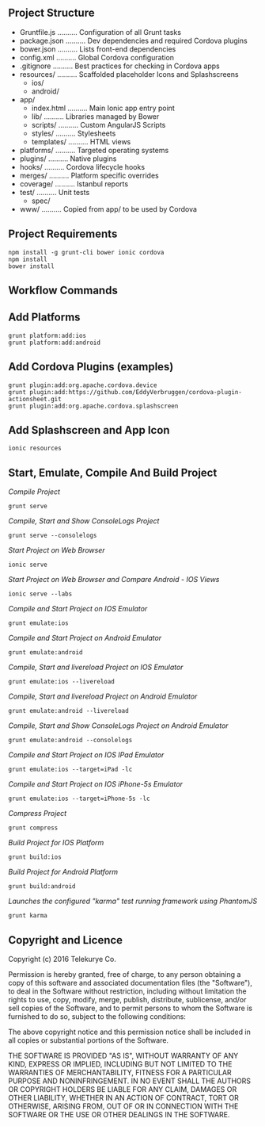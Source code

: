 ## Project Structure
  * Gruntfile.js   ..........           Configuration of all Grunt tasks
  * package.json   ..........           Dev dependencies and required Cordova plugins
  * bower.json     ..........           Lists front-end dependencies
  * config.xml     ..........           Global Cordova configuration
  * .gitignore     ..........           Best practices for checking in Cordova apps
  * resources/     ..........           Scaffolded placeholder Icons and Splashscreens
    * ios/
    * android/
  * app/
    * index.html   ..........           Main Ionic app entry point
    * lib/         ..........           Libraries managed by Bower
    * scripts/     ..........           Custom AngularJS Scripts
    * styles/      ..........           Stylesheets
    * templates/   ..........           HTML views
  * platforms/     ..........           Targeted operating systems
  * plugins/       ..........           Native plugins
  * hooks/         ..........           Cordova lifecycle hooks
  * merges/        ..........           Platform specific overrides
  * coverage/      ..........           Istanbul reports
  * test/          ..........           Unit tests
    * spec/
  * www/           ..........          Copied from app/ to be used by Cordova

## Project Requirements
  ``` 
  npm install -g grunt-cli bower ionic cordova
  npm install
  bower install
  ```

## Workflow Commands
   __Add Platforms__
   -----------------
   
  ``` 
  grunt platform:add:ios
  grunt platform:add:android
  ```
    
  __Add Cordova Plugins (examples)__
  ----------------------------------
  
  ```
  grunt plugin:add:org.apache.cordova.device
  grunt plugin:add:https://github.com/EddyVerbruggen/cordova-plugin-actionsheet.git
  grunt plugin:add:org.apache.cordova.splashscreen
  ```
   
  __Add Splashscreen and App Icon__
  ---------------------------------
  
  ``` 
  ionic resources
  ```
    
  __Start, Emulate, Compile And Build Project__
  ---------------------------------------------
  
  _Compile Project_
  ```
  grunt serve
  ```  
  _Compile, Start and Show ConsoleLogs Project_
  ```
  grunt serve --consolelogs
  ```  
  _Start Project on Web Browser_
  ```
  ionic serve
  ```  
  _Start Project on Web Browser and Compare Android - IOS Views_
  ```
  ionic serve --labs
  ```  
  _Compile and Start Project on IOS Emulator_
  ```
  grunt emulate:ios
  ```  
  _Compile and Start Project on Android Emulator_
  ```
  grunt emulate:android
  ```  
  _Compile, Start and livereload Project on IOS Emulator_
  ```
  grunt emulate:ios --livereload
  ```  
  _Compile, Start and livereload Project on Android Emulator_
  ```
  grunt emulate:android --livereload
  ```  
  _Compile, Start and Show ConsoleLogs Project on Android Emulator_
  ```
  grunt emulate:android --consolelogs
  ```  
  _Compile and Start Project on IOS IPad Emulator_
  ```
  grunt emulate:ios --target=iPad -lc
  ```  
  _Compile and Start Project on IOS iPhone-5s Emulator_
  ```
  grunt emulate:ios --target=iPhone-5s -lc
  ```  
  _Compress Project_
  ```
  grunt compress
  ```  
  _Build Project for IOS Platform_
  ```
  grunt build:ios
  ```  
  _Build Project for Android Platform_
  ```
  grunt build:android
  ```  
  _Launches the configured "karma" test running framework using PhantomJS_
  ```
  grunt karma
  ```
  
## Copyright and Licence
  Copyright (c) 2016 Telekurye Co.
  
  Permission is hereby granted, free of charge, to any person obtaining a copy of this software and associated documentation files (the "Software"), to deal in the Software without restriction, including without limitation the rights to use, copy, modify, merge, publish, distribute, sublicense, and/or sell copies of the Software, and to permit persons to whom the Software is furnished to do so, subject to the following conditions:
  
  The above copyright notice and this permission notice shall be included in all copies or substantial portions of the Software.
  
  THE SOFTWARE IS PROVIDED "AS IS", WITHOUT WARRANTY OF ANY KIND, EXPRESS OR IMPLIED, INCLUDING BUT NOT LIMITED TO THE WARRANTIES OF MERCHANTABILITY, FITNESS FOR A PARTICULAR PURPOSE AND NONINFRINGEMENT. IN NO EVENT SHALL THE AUTHORS OR COPYRIGHT HOLDERS BE LIABLE FOR ANY CLAIM, DAMAGES OR OTHER LIABILITY, WHETHER IN AN ACTION OF CONTRACT, TORT OR OTHERWISE, ARISING FROM, OUT OF OR IN CONNECTION WITH THE SOFTWARE OR THE USE OR OTHER DEALINGS IN THE SOFTWARE.
